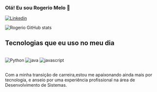 ### Olá! Eu sou Rogerio Melo 👋

[![Linkedin](https://img.shields.io/badge/LinkedIn-0077B5?style=for-the-badge&logo=linkedin&logoColor=white)](https://www.linkedin.com/in/antoniorogerioti/)


![Rogerio GitHub stats](https://github-readme-stats.vercel.app/api?username=RogerioMe&show_icons=true&theme=dracula)

## Tecnologias que eu uso no meu dia

<div style="display: inline_block"><br/>
 <img align="center" alt="Python" src= "https://img.shields.io/badge/Python-3776AB?style=for-the-badge&logo=python&logoColor=white"/>
 <img align="center" alt="java" src= "https://img.shields.io/badge/Java-ED8B00?style=for-the-badge&logo=openjdk&logoColor=white"/>
 <img align="center" alt="javascript" src= "https://img.shields.io/badge/JavaScript-F7DF1E?style=for-the-badge&logo=javascript&logoColor=black"/>
</div></br>

Com a minha transição de carreira,estou me apaixonando ainda mais por tecnologia, e anseio por uma experiência profissional na área de Desenvolvimento de Sistemas.
